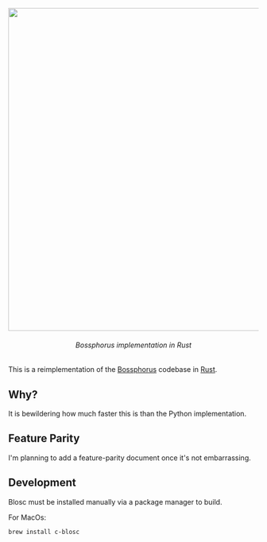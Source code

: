 <p align=center><img align=center src='https://user-images.githubusercontent.com/693511/77836507-0fc11300-712d-11ea-83a4-0c14b674378e.png' width=650 /></p>
<h6 align=center>Bossphorus implementation in Rust</h6>

This is a reimplementation of the [Bossphorus](https://github.com/aplbrain/bossphorus) codebase in [Rust](https://www.rust-lang.org/).

## Why?

It is bewildering how much faster this is than the Python implementation.

## Feature Parity

I'm planning to add a feature-parity document once it's not embarrassing.

## Development

Blosc must be installed manually via a package manager to build.

For MacOs:

```shell
brew install c-blosc
```
